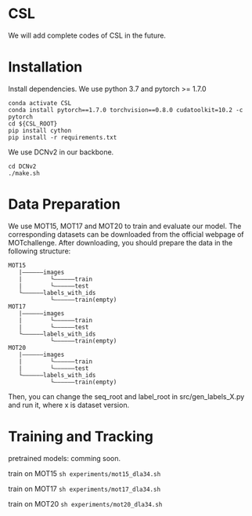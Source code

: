# CSL
We will add complete codes of CSL in the future.

# Installation
Install dependencies. We use python 3.7 and pytorch >= 1.7.0

```conda create -n CSL
conda activate CSL
conda install pytorch==1.7.0 torchvision==0.8.0 cudatoolkit=10.2 -c pytorch
cd ${CSL_ROOT}
pip install cython
pip install -r requirements.txt
```

We use DCNv2 in our backbone.
```
cd DCNv2
./make.sh
```

# Data Preparation

We use MOT15, MOT17 and MOT20 to train and evaluate our model. The corresponding datasets can be downloaded from the official webpage of MOTchallenge.
After downloading, you should prepare the data in the following structure:

```
MOT15
   |——————images
   |        └——————train
   |        └——————test
   └——————labels_with_ids
            └——————train(empty)
MOT17
   |——————images
   |        └——————train
   |        └——————test
   └——————labels_with_ids
            └——————train(empty)
MOT20
   |——————images
   |        └——————train
   |        └——————test
   └——————labels_with_ids
            └——————train(empty)
```
Then, you can change the seq_root and label_root in src/gen_labels_X.py and run it, where x is dataset version.

# Training and Tracking
pretrained models: comming soon.

train on MOT15
```sh experiments/mot15_dla34.sh```

train on MOT17
```sh experiments/mot17_dla34.sh```

train on MOT20
```sh experiments/mot20_dla34.sh```


